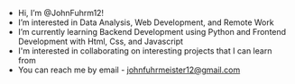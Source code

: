 - Hi, I’m @JohnFuhrm12!
- I’m interested in Data Analysis, Web Development, and Remote Work
- I’m currently learning Backend Development using Python and Frontend Development with Html, Css, and Javascript
- I'm interested in collaborating on interesting projects that I can learn from
- You can reach me by email - johnfuhrmeister12@gmail.com

<!---
JohnFuhrm12/JohnFuhrm12 is a ✨ special ✨ repository because its `README.md` (this file) appears on your GitHub profile.
You can click the Preview link to take a look at your changes.
--->
